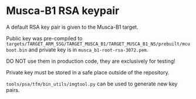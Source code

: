 # Musca-B1 RSA keypair

A default RSA key pair is given to the Musca-B1 target.

Public key was pre-compiled to `targets/TARGET_ARM_SSG/TARGET_MUSCA_B1/TARGET_MUSCA_B1_NS/prebuilt/mcuboot.bin` and private key is in `musca_b1-root-rsa-3072.pem`.

DO NOT use them in production code, they are exclusively for testing!

Private key must be stored in a safe place outside of the repository.

`tools/psa/tfm/bin_utils/imgtool.py` can be used to generate new key pairs.
